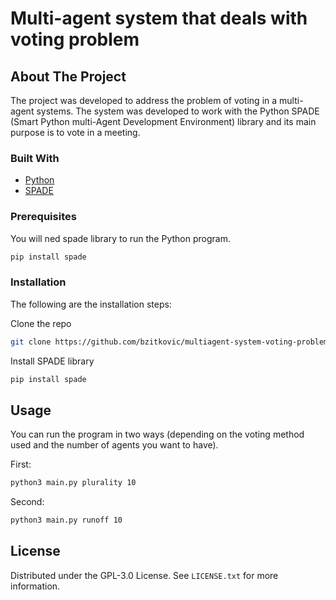 # Multi-agent system that deals with voting problem

## About The Project
The project was developed to address the problem of voting in a multi-agent systems.
The system was developed to work with the Python SPADE (Smart Python multi-Agent Development Environment) library and its main purpose is to vote in a meeting.

### Built With
* [Python](https://www.python.org/)
* [SPADE](https://spade-mas.readthedocs.io/en/latest/index.html)

### Prerequisites

You will ned spade library to run the Python program.
  ```sh
  pip install spade
  ```
  
### Installation

The following are the installation steps:

Clone the repo
   ```sh
   git clone https://github.com/bzitkovic/multiagent-system-voting-problem.git
   ```
Install SPADE library
   ```sh
   pip install spade
   ```
## Usage
You can run the program in two ways (depending on the voting method used and the number of agents you want to have).

First:
   ```sh
   python3 main.py plurality 10
   ```
Second:
   ```sh
   python3 main.py runoff 10
   ```
## License

Distributed under the GPL-3.0 License. See `LICENSE.txt` for more information.
